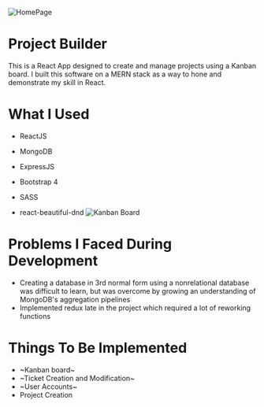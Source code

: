 ![HomePage](https://i.imgur.com/bwCOR5M.png)
# Project Builder
This is a React App designed to create and manage projects using a Kanban board. I built this software on a MERN stack as a way to hone and demonstrate my skill in React. 

# What I Used
* ReactJS
* MongoDB
* ExpressJS

* Bootstrap 4
* SASS
* react-beautiful-dnd 
![Kanban Board](https://i.imgur.com/6F7tGSB.png)

# Problems I Faced During Development
- Creating a database in 3rd normal form using a nonrelational database was difficult to learn, but was overcome by growing an understanding of MongoDB's aggregation pipelines
- Implemented redux late in the project which required a lot of reworking functions

# Things To Be Implemented
- ~Kanban board~
- ~Ticket Creation and Modification~
- ~User Accounts~
- Project Creation 
